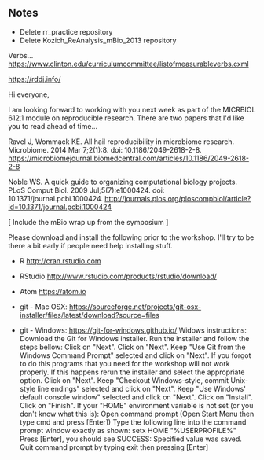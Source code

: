 ## Notes
* Delete rr_practice repository
* Delete Kozich_ReAnalysis_mBio_2013 repository

Verbs...
https://www.clinton.edu/curriculumcommittee/listofmeasurableverbs.cxml

https://rddj.info/



Hi everyone,

I am looking forward to working with you next week as part of the MICRBIOL 612.1 module on reproducible research. There are two papers that I'd like you to read ahead of time...

Ravel J, Wommack KE. All hail reproducibility in microbiome research. Microbiome. 2014 Mar 7;2(1):8. doi: 10.1186/2049-2618-2-8.
https://microbiomejournal.biomedcentral.com/articles/10.1186/2049-2618-2-8

Noble WS. A quick guide to organizing computational biology projects. PLoS Comput Biol. 2009 Jul;5(7):e1000424. doi: 10.1371/journal.pcbi.1000424.
http://journals.plos.org/ploscompbiol/article?id=10.1371/journal.pcbi.1000424

[ Include the mBio wrap up from the symposium ]

Please download and install the following prior to the workshop. I'll try to be there a bit early if people need help installing stuff.


* R       http://cran.rstudio.com
* RStudio http://www.rstudio.com/products/rstudio/download/
* Atom    https://atom.io

* git - Mac OSX: https://sourceforge.net/projects/git-osx-installer/files/latest/download?source=files

* git - Windows: https://git-for-windows.github.io/
Widows instructions:
	Download the Git for Windows installer.
	Run the installer and follow the steps bellow:
	Click on "Next".
	Click on "Next".
	Keep "Use Git from the Windows Command Prompt" selected and click on "Next". If you forgot to do this programs that you need for the workshop will not work properly. If this happens rerun the installer and select the appropriate option.
	Click on "Next".
	Keep "Checkout Windows-style, commit Unix-style line endings" selected and click on "Next".
	Keep "Use Windows' default console window" selected and click on "Next".
	Click on "Install".
	Click on "Finish".
	If your "HOME" environment variable is not set (or you don't know what this is):
	Open command prompt (Open Start Menu then type cmd and press [Enter])
	Type the following line into the command prompt window exactly as shown:
	setx HOME "%USERPROFILE%"
	Press [Enter], you should see SUCCESS: Specified value was saved.
	Quit command prompt by typing exit then pressing [Enter]
